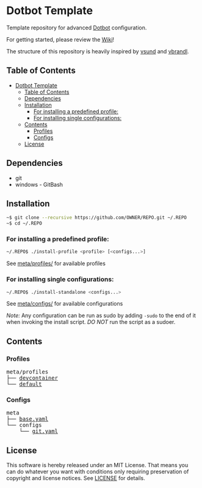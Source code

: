 # Dotbot Template
Template repository for advanced [Dotbot](https://github.com/anishathalye/dotbot) configuration.

For getting started, please review the [Wiki](https://github.com/ecarlson94/dotbot-template/wiki)!

The structure of this repository is heavily inspired by [vsund](https://github.com/vsund/dotfiles) and [vbrandl](https://github.com/vbrandl/dotfiles).

## Table of Contents
<!-- TOC GFM -->

- [Dotbot Template](#dotbot-template)
  - [Table of Contents](#table-of-contents)
  - [Dependencies](#dependencies)
  - [Installation](#installation)
    - [For installing a predefined profile:](#for-installing-a-predefined-profile)
    - [For installing single configurations:](#for-installing-single-configurations)
  - [Contents](#contents)
    - [Profiles](#profiles)
    - [Configs](#configs)
  - [License](#license)

<!-- /TOC -->

## Dependencies
- git
- windows - GitBash

## Installation

```bash
~$ git clone --recursive https://github.com/OWNER/REPO.git ~/.REPO
~$ cd ~/.REPO
```

### For installing a predefined profile:

```bash
~/.REPO$ ./install-profile <profile> [<configs...>]
```
See [meta/profiles/](./meta/profiles) for available profiles


### For installing single configurations:

```bash
~/.REPO$ ./install-standalone <configs...>
```
See [meta/configs/](./meta/configs) for available configurations

_*Note:*_ Any configuration can be run as sudo by adding `-sudo` to the end of it when invoking the install script.
*DO NOT* run the script as a sudoer.

## Contents

### Profiles
<pre>
meta/profiles
├── <a href="./meta/profiles/devcontainer" title="devcontainer">devcontainer</a>
└── <a href="./meta/profiles/default" title="default">default</a>
</pre>

### Configs
<pre>
meta
├── <a href="./meta/base.yaml" title="base.yaml">base.yaml</a>
└── configs
    └── <a href="./meta/configs/git.yaml" title="git.yaml">git.yaml</a>
</pre>

## License
This software is hereby released under an MIT License. That means you can do whatever you want with conditions only requiring preservation of copyright and license notices.
See [LICENSE](./LICENSE) for details.
